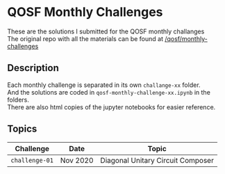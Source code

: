 # QOSF Monthly Challenges
These are the solutions I submitted for the QOSF monthly challanges  
The original repo with all the materials can be found at [/qosf/monthly-challenges](https://github.com/qosf/monthly-challenges)   

## Description  
Each monthly challenge is separated in its own `challange-xx` folder.  
And the solutions are coded in `qosf-monthly-challenge-xx.ipynb` in the folders.  
There are also html copies of the jupyter notebooks for easier reference.  

## Topics  
| Challenge      | Date     | Topic                             |
|:--------------:|:--------:|:---------------------------------:|
| `challenge-01` | Nov 2020 | Diagonal Unitary Circuit Composer |